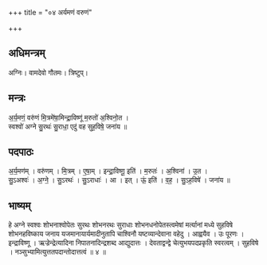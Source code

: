 +++
title = "०४ अर्यमणं वरुणं"

+++
## अधिमन्त्रम्
अग्निः। वामदेवो गौतमः। त्रिष्टुप्।

## मन्त्रः
अ॒र्य॒मणं॒ वरु॑णं मि॒त्रमे॑षा॒मिन्द्रा॒विष्णू॑ म॒रुतो॑ अ॒श्विनो॒त ।  
स्वश्वो॑ अग्ने सु॒रथः॑ सु॒राधा॒ एदु॑ वह सुह॒विषे॒ जना॑य ॥

## पदपाठः
अ॒र्य॒मण॑म् । वरु॑णम् । मि॒त्रम् । ए॒षा॒म् । इन्द्रा॒विष्णू॒ इति॑ । म॒रुतः॑ । अ॒श्विना॑ । उ॒त ।  
सु॒ऽअश्वः॑ । अ॒ग्ने॒ । सु॒ऽरथः॑ । सु॒ऽराधाः॑ । आ । इत् । ऊं॒ इति॑ । व॒ह॒ । सु॒ऽह॒विषे॑ । जना॑य ॥

## भाष्यम्
हे अग्ने स्वश्वः शोभनाश्वोपेतः सुरथः शोभनरथः सुराधाः शोभनधनोपेतस्त्वमेषां मर्त्यानां मध्ये सुहविषे शोभनहविष्काय जनाय यजमानायार्यमादीनुतापि चाश्विनौ यष्टव्यान्देवाना वहेदु । आह्वयैव । उः पूरणः । इन्द्राविष्णू । ऋज्रेन्द्रेत्यादिना निपातनादिन्द्रशब्द आद्युदात्तः । देवताद्वन्द्वे चेत्युभयपदप्रकृति स्वरत्वम् । सुहविषे । नञ्सुभ्यामित्युत्ततपदान्तोदात्तत्वं ॥ ४ ॥